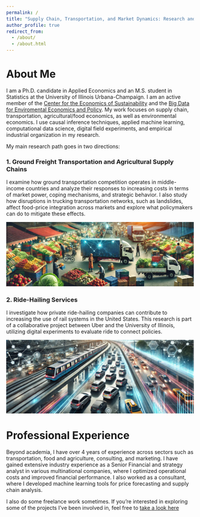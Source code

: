 ```yaml
---
permalink: /
title: "Supply Chain, Transportation, and Market Dynamics: Research and Professional Insights"
author_profile: true
redirect_from: 
  - /about/
  - /about.html
---
```

<style>
table {
  border-collapse: collapse;
  border: none;
}
td {
  border: none;
}
</style>

# About Me

I am a Ph.D. candidate in Applied Economics and an M.S. student in Statistics at the University of Illinois Urbana-Champaign. I am an active member of the [Center for the Economics of Sustainability](https://ceos.illinois.edu/index.php/node/525) and the [Big Data for Enviromental Economics and Policy](https://peter-christensen-pe55.squarespace.com/). My work focuses on supply chain, transportation, agricultural/food economics, as well as environmental economics. I use causal inference techniques, applied machine learning, computational data science, digital field experiments, and empirical industrial organization in my research. 

My main research path goes in two directions:

### 1. Ground Freight Transportation and Agricultural Supply Chains
I examine how ground transportation competition operates in middle-income countries and analyze their responses to increasing costs in terms of market power, coping mechanisms, and strategic behavior. I also study how disruptions in trucking transportation networks, such as landslides, affect food-price integration across markets and explore what policymakers can do to mitigate these effects. 

![Image 2](/images/truck_img_v2.jpg) 

### 2. Ride-Hailing Services
I investigate how private ride-hailing companies can contribute to increasing the use of rail systems in the United States. This research is part of a collaborative project between Uber and the University of Illinois, utilizing digital experiments to evaluate ride to connect policies.

![Image 1](/images/transport_img_v2.jpg) 

# Professional Experience

Beyond academia, I have over 4 years of experience across sectors such as transportation, food and agriculture, consulting, and marketing. I have gained extensive industry experience as a Senior Financial and strategy analyst in various multinational companies, where I optimized operational costs and improved financial performance. I also worked as a consultant, where I developed machine learning tools for price forecasting and supply chain analysis. 

I also do some freelance work sometimes. If you’re interested in exploring some of the projects I’ve been involved in, feel free to [take a look here](https://gustavo1803.github.io/portfolio/)


